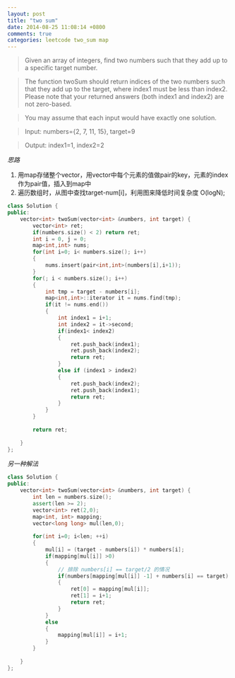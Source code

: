 ```yaml
---
layout: post
title: "two sum"
date: 2014-08-25 11:08:14 +0800
comments: true
categories: leetcode two_sum map
---
```

>Given an array of integers, find two numbers such that they add up to a specific target number.

>The function twoSum should return indices of the two numbers such that they add up to the target, where index1 must be less than index2. Please note that your returned answers (both index1 and index2) are not zero-based.

>You may assume that each input would have exactly one solution.

>	Input: numbers={2, 7, 11, 15}, target=9

>	Output: index1=1, index2=2 

<!--more-->

*思路*
 
 1. 用map存储整个vector，用vector中每个元素的值做pair的key，元素的index作为pair值，插入到map中
 2. 遍历数组时，从图中查找target-num[i]，利用图来降低时间复杂度 O(logN);
 
```c++ 时间复杂度 O(n), 空间复杂度O(n) 
class Solution {
public:
    vector<int> twoSum(vector<int> &numbers, int target) {
        vector<int> ret;
        if(numbers.size() < 2) return ret;
        int i = 0, j = 0;
        map<int,int> nums;
        for(int i=0; i< numbers.size(); i++)
        {
            nums.insert(pair<int,int>(numbers[i],i+1));
        }
        for(; i < numbers.size(); i++)
        {
            int tmp = target - numbers[i];
            map<int,int>::iterator it = nums.find(tmp);
            if(it != nums.end())
            {
                int index1 = i+1;
                int index2 = it->second;
                if(index1< index2)
                {
                    ret.push_back(index1);
                    ret.push_back(index2);
                    return ret;
                } 
                else if (index1 > index2)
                {
                    ret.push_back(index2);
                    ret.push_back(index1);
                    return ret;
                }
            }
        }
        
        return ret;
        
    }
};
```

*另一种解法*

```c++
class Solution {
public:
    vector<int> twoSum(vector<int> &numbers, int target) {
        int len = numbers.size();
        assert(len >= 2);   
        vector<int> ret(2,0);
        map<int, int> mapping;
        vector<long long> mul(len,0);
        
        for(int i=0; i<len; ++i)
        {
            mul[i] = (target - numbers[i]) * numbers[i];
            if(mapping[mul[i]] >0)
            {
            	// 排除 numbers[i] == target/2 的情况
                if(numbers[mapping[mul[i]] -1] + numbers[i] == target)
                {
                    ret[0] = mapping[mul[i]];
                    ret[1] = i+1;
                    return ret;
                }
            }
            else
            {
                mapping[mul[i]] = i+1;
            }
        }
      
    }
};
```